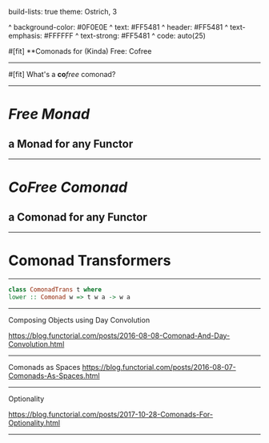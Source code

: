 build-lists: true
theme: Ostrich, 3

^ background-color: #0F0E0E
^ text: #FF5481
^ header: #FF5481
^ text-emphasis: #FFFFFF
^ text-strong: #FF5481
^ code: auto(25)

#[fit] **Comonads for (Kinda) Free: Cofree

---

#[fit] What's a __co__*free* comonad?

---

# *Free Monad* 

## a __Monad__ for any Functor

---

# *CoFree Comonad* 

## a __Comonad__ for any Functor

---


# Comonad Transformers

---

```haskell
class ComonadTrans t where
lower :: Comonad w => t w a -> w a 
```


---

Composing Objects using Day Convolution

https://blog.functorial.com/posts/2016-08-08-Comonad-And-Day-Convolution.html

--- 

Comonads as Spaces
https://blog.functorial.com/posts/2016-08-07-Comonads-As-Spaces.html

---

Optionality

https://blog.functorial.com/posts/2017-10-28-Comonads-For-Optionality.html

---

